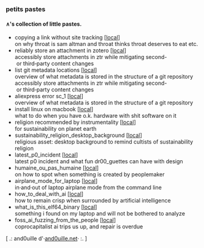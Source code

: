 ### petits pastes

#### ∧'s collection of little pastes.

- copying a link without site tracking \[[local](https://raw.githubusercontent.com/santosoj/petitspastes/main/storage/copying_a_link_without_site_tracking__20240203.txt)\]  
on why throat is sam altman and throat thinks throat deserves to eat etc.
- reliably store an attachment in zotero \[[local](https://raw.githubusercontent.com/santosoj/petitspastes/main/storage/reliably_store_attachment_in_zotero__20240203.txt)\]  
accessibly store attachments in ztr while mitigating second- or third‑party content changes
- list git metadata locations \[[local](https://raw.githubusercontent.com/santosoj/petitspastes/main/storage/list_git_metadata_locations__20240203.txt)\]  
overview of what metadata is stored in the structure of a git repository
accessibly store attachments in ztr while mitigating second- or third‑party content changes
- aliexpress error sc_1 \[[local](https://raw.githubusercontent.com/santosoj/petitspastes/main/storage/aliexpress_error_sc_1__20240206.txt)\]  
overview of what metadata is stored in the structure of a git repository
- install linux on macbook \[[local](https://raw.githubusercontent.com/santosoj/petitspastes/main/storage/install_linux_on_macbook__20240206.txt)\]  
what to do when you have o.k. hardware with shit software on it
- religion recommended by instrumentality \[[local](https://raw.githubusercontent.com/santosoj/petitspastes/main/storage/religion_recommended_by_instrumentality__20240206.txt)\]  
for sustainability on planet earth
- sustainability_religion_desktop_background \[[local](https://raw.githubusercontent.com/santosoj/petitspastes/main/storage/sustainability_religion_desktop_background__20240206.txt)\]  
religious asset: desktop background to remind cultists of sustainability religion
- latest_p0_incident \[[local](https://raw.githubusercontent.com/santosoj/petitspastes/main/storage/latest_p0_incident__20240207.txt)\]  
latest p0 incident and what fun dr00_guettes can have with design
- humaine_ou_pas_humaine \[[local](https://raw.githubusercontent.com/santosoj/petitspastes/main/storage/humaine_ou_pas_humaine__20240209.txt)\]  
on how to spot when something is created by peoplemaker
- airplane_mode_for_laptop \[[local](https://raw.githubusercontent.com/santosoj/petitspastes/main/storage/airplane_mode_for_laptop__20240209.txt)\]  
in·and·out of laptop airplane mode from the command line
- how_to_deal_with_ai \[[local](https://raw.githubusercontent.com/santosoj/petitspastes/main/storage/how_to_deal_with_ai__20240212.txt)\]  
how to remain crisp when surrounded by artificial intelligence
- what_is_this_elf64_binary \[[local](https://raw.githubusercontent.com/santosoj/petitspastes/main/storage/what_is_this_elf64_binary__20240213.txt)\]  
something i found on my laptop and will not be bothered to analyze
- foss_ai_fuzzing_from_the_people \[[local](https://raw.githubusercontent.com/santosoj/petitspastes/main/storage/foss_ai_fuzzing_from_the_people__20240214.txt)\]  
coprocapitalist ai trips us up, and repair is overdue

\[ .: and0uille d'·[and0uille.net](https://and0uille.net)· :. \]
